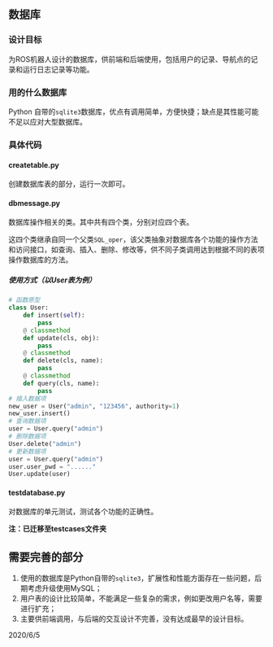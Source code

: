 ## 数据库

### 设计目标

为ROS机器人设计的数据库，供前端和后端使用，包括用户的记录、导航点的记录和运行日志记录等功能。

### 用的什么数据库

Python 自带的`sqlite3`数据库，优点有调用简单，方便快捷；缺点是其性能可能不足以应对大型数据库。

### 具体代码

#### createtable.py

创建数据库表的部分，运行一次即可。

#### dbmessage.py

数据库操作相关的类。其中共有四个类，分别对应四个表。

这四个类继承自同一个父类`SQL_oper`，该父类抽象对数据库各个功能的操作方法和访问接口，如查询、插入、删除、修改等，供不同子类调用达到根据不同的表项操作数据库的方法。

##### 使用方式（以User表为例）

```python
# 函数原型
class User:
    def insert(self):
        pass
    @ classmethod
    def update(cls, obj):
        pass
    @ classmethod
    def delete(cls, name):
        pass
    @ classmethod
    def query(cls, name):
        pass
# 插入数据项
new_user = User("admin", "123456", authority=1)
new_user.insert()
# 查询数据项
user = User.query("admin")
# 删除数据项
User.delete("admin")
# 更新数据项
user = User.query("admin")
user.user_pwd = "......"
User.update(user)
```

#### testdatabase.py

对数据库的单元测试，测试各个功能的正确性。

**注：已迁移至testcases文件夹**

## 需要完善的部分

1. 使用的数据库是Python自带的`sqlite3`，扩展性和性能方面存在一些问题，后期考虑升级使用MySQL；
2. 用户表的设计比较简单，不能满足一些复杂的需求，例如更改用户名等，需要进行扩充；
3. 主要供前端调用，与后端的交互设计不完善，没有达成最早的设计目标。

2020/6/5

